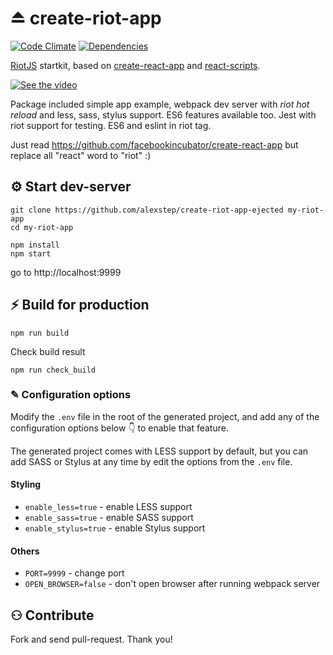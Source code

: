 # ⏏ create-riot-app
[![Code Climate](https://codeclimate.com/github/alexstep/create-riot-app-ejected.png)](https://codeclimate.com/github/alexstep/create-riot-app-ejected)
[![Dependencies](https://david-dm.org/alexstep/create-riot-app-ejected/dev-status.svg)](https://david-dm.org/alexstep/create-riot-app-ejected?type=dev)

[RiotJS](https://github.com/riot/riot) startkit, based on [create-react-app](https://github.com/facebookincubator/create-react-app) and  [react-scripts](https://github.com/facebookincubator/create-react-app/tree/master/packages/react-scripts).

[![See the video](https://j.gifs.com/VmEVBB.gif)](https://www.youtube.com/watch?v=dU2TsHzQA60)

Package included simple app example, webpack dev server with *riot hot reload* and less, sass, stylus support. ES6 features available too.
Jest with riot support for testing. ES6 and eslint in riot tag.

Just read https://github.com/facebookincubator/create-react-app but replace all "react" word to "riot" :)


## ⚙ Start dev-server
```
git clone https://github.com/alexstep/create-riot-app-ejected my-riot-app
cd my-riot-app
```
```
npm install
npm start
```
go to http://localhost:9999


## ⚡ Build for production
```
npm run build
```

Check build result
```
npm run check_build

```



### ✎ Configuration options

Modify the ```.env``` file in the root of the generated project, and add any of the configuration options below 👇 to enable that feature.

The generated project comes with LESS support by default, but you can add SASS or Stylus at any time by edit the options from the ```.env``` file.

#### Styling
- ```enable_less=true``` - enable LESS support
- ```enable_sass=true``` - enable SASS support
- ```enable_stylus=true``` - enable Stylus support


#### Others
- ```PORT=9999``` - change port
- ```OPEN_BROWSER=false``` - don't open browser after running webpack server




## ⚇ Contribute

Fork and send pull-request. Thank you!


